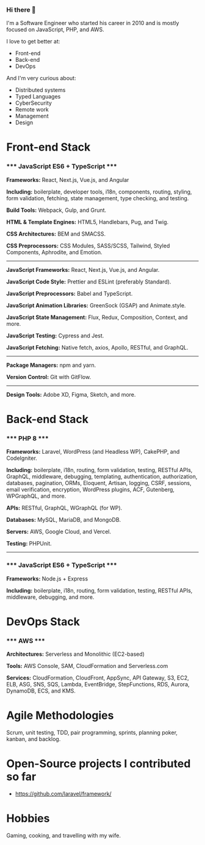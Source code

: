 ### Hi there 👋

I'm a Software Engineer who started his career in 2010 and is mostly focused on JavaScript, PHP, and AWS.

I love to get better at:
- Front-end
- Back-end
- DevOps

And I'm very curious about:
- Distributed systems
- Typed Languages
- CyberSecurity
- Remote work
- Management
- Design

Front-end Stack
===

### *** JavaScript ES6 + TypeScript ***

**Frameworks:** React, Next.js, Vue.js, and Angular

**Including:** boilerplate, developer tools, i18n, components, routing, styling, form validation, fetching, state management, type checking, and testing.

**Build Tools:** Webpack, Gulp, and Grunt.

**HTML & Template Engines:** HTML5, Handlebars, Pug, and Twig.

**CSS Architectures:** BEM and SMACSS.

**CSS Preprocessors:** CSS Modules, SASS/SCSS, Tailwind, Styled Components, Aphrodite, and Emotion.

---

**JavaScript Frameworks:** React, Next.js, Vue.js, and Angular.

**JavaScript Code Style:** Prettier and ESLint (preferably Standard).

**JavaScript Preprocessors:** Babel and TypeScript.

**JavaScript Animation Libraries:** GreenSock (GSAP) and Animate.style.

**JavaScript State Management:** Flux, Redux, Composition, Context, and more.

**JavaScript Testing:** Cypress and Jest.

**JavaScript Fetching:** Native fetch, axios, Apollo, RESTful, and GraphQL.

---

**Package Managers:** npm and yarn.

**Version Control:** Git with GitFlow.

---

**Design Tools:** Adobe XD, Figma, Sketch, and more.


Back-end Stack
================================================

### *** PHP 8 ***

**Frameworks:** Laravel, WordPress (and Headless WP), CakePHP, and CodeIgniter.

**Including:** boilerplate, i18n, routing, form validation, testing, RESTful APIs, GraphQL, middleware, debugging, templating, authentication, authorization, databases, pagination, ORMs, Eloquent, Artisan, logging, CSRF, sessions, email verification, encryption, WordPress plugins, ACF, Gutenberg, WPGraphQL, and more.

**APIs:** RESTful, GraphQL, WGraphQL (for WP).

**Databases:** MySQL, MariaDB, and MongoDB.

**Servers:** AWS, Google Cloud, and Vercel.

**Testing:** PHPUnit.

---

### *** JavaScript ES6 + TypeScript ***

**Frameworks:** Node.js + Express

**Including:** boilerplate, i18n, routing, form validation, testing, RESTful APIs, middleware, debugging, and more.

DevOps Stack
================================================

### *** AWS ***

**Architectures:** Serverless and Monolithic (EC2-based)

**Tools:** AWS Console, SAM, CloudFormation and Serverless.com

**Services:** CloudFormation, CloudFront, AppSync, API Gateway, S3, EC2, ELB, ASG, SNS, SQS, Lambda, EventBridge, StepFunctions, RDS, Aurora, DynamoDB, ECS, and KMS.

Agile Methodologies
================================================

Scrum, unit testing, TDD, pair programming, sprints, planning poker, kanban, and backlog.

Open-Source projects I contributed so far
================================================

- https://github.com/laravel/framework/

Hobbies
================================================

Gaming, cooking, and travelling with my wife.
